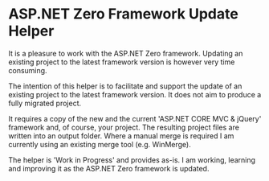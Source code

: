 # ASP.NET Zero Framework Update Helper

It is a pleasure to work with the ASP.NET Zero framework. Updating an existing project to 
the latest framework version is however very time consuming. 

The intention of this helper is to facilitate and support the update of an existing project 
to the latest framework version. It does not aim to produce a fully migrated project.

It requires a copy of the new and the current 'ASP.NET CORE MVC & jQuery'
framework and, of course, your project. The resulting project files are written into an output folder. Where a manual merge is required I am 
currently using an existing merge tool (e.g. WinMerge).

The helper is 'Work in Progress' and provides as-is. I am working, learning and improving it as the ASP.NET Zero framework is updated.

